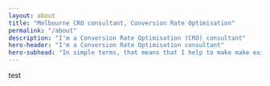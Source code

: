 ```yaml
---
layout: about
title: "Melbourne CRO consultant, Conversion Rate Optimisation"
permalink: "/about"
description: "I'm a Conversion Rate Optimisation (CRO) consultant"
hero-header: "I'm a Conversion Rate Optimisation consultant"
hero-subhead: "In simple terms, that means that I help to make make existing websites, apps and digital services more usable, more delightful and more profitable."
---
```

test
